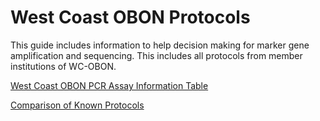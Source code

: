 # West Coast OBON Protocols
This guide includes information to help decision making for marker gene amplification and sequencing. This includes all protocols from member institutions of WC-OBON.

[West Coast OBON PCR Assay Information Table](https://github.com/marinednadude/west-coast-obon-protocols/blob/main/West%20Coast%20OBON%20Protocol%20List%20Active.csv)


[Comparison of Known Protocols](https://github.com/marinednadude/west-coast-obon-protocols/blob/main/Comparison%20of%20Known%20Protocols.csv)
